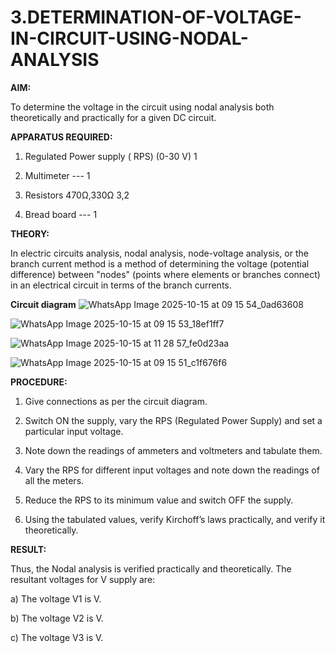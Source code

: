 # 3.DETERMINATION-OF-VOLTAGE-IN-CIRCUIT-USING-NODAL-ANALYSIS

**AIM:**

To determine the voltage in the circuit using nodal analysis both theoretically and practically for a given DC circuit.

**APPARATUS REQUIRED:**

1.	Regulated Power supply ( RPS)	(0-30 V)	1

2.	Multimeter	---	1

3.	Resistors	470Ω,330Ω	3,2

4.	Bread board	---	1

**THEORY:**

In electric circuits analysis, nodal analysis, node-voltage analysis, or the branch current method is a method of determining the voltage (potential difference) between "nodes" (points where elements or branches connect) in an electrical circuit in terms of the branch currents.

**Circuit diagram**
![WhatsApp Image 2025-10-15 at 09 15 54_0ad63608](https://github.com/user-attachments/assets/fe7f9a5b-735f-4ca4-8f7f-0834e0fb7912)

![WhatsApp Image 2025-10-15 at 09 15 53_18ef1ff7](https://github.com/user-attachments/assets/5956f0eb-d48a-4e19-a024-6f2d0f9a1085)


![WhatsApp Image 2025-10-15 at 11 28 57_fe0d23aa](https://github.com/user-attachments/assets/aa765bfd-ba27-48fc-945e-cbdc6680c46a)


![WhatsApp Image 2025-10-15 at 09 15 51_c1f676f6](https://github.com/user-attachments/assets/cb63fcb1-db0d-4976-884e-beede4f8509f)

 
**PROCEDURE:**

1.	Give connections as per the circuit diagram.

2.	Switch ON the supply, vary the RPS (Regulated Power Supply) and set a particular input voltage.

3.	Note down the readings of ammeters and voltmeters and tabulate them.

4.	Vary the RPS for different input voltages and note down the readings of all the meters.

5.	Reduce the RPS to its minimum value and switch OFF the supply.

6.	Using the tabulated values, verify Kirchoff’s laws practically, and verify it theoretically.

**RESULT:**

Thus, the Nodal analysis is verified practically and theoretically. The resultant voltages for 	V supply are:

a)	The voltage V1 is	V.

b)	The voltage V2 is	V.

c)	The voltage V3 is	V.


